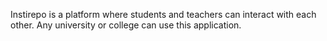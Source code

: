 Instirepo is a platform where students and teachers can interact with each other. Any university or college can use this application.